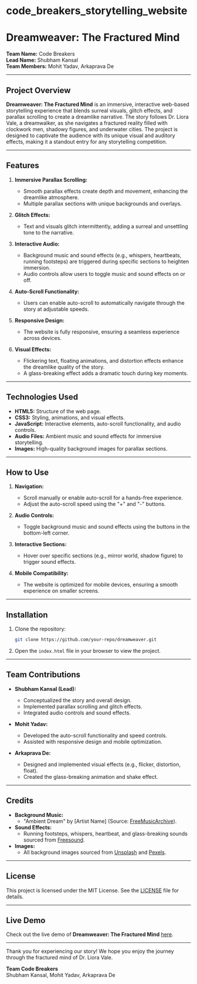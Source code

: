 # code_breakers_storytelling_website
# Dreamweaver: The Fractured Mind  
**Team Name:** Code Breakers  
**Lead Name:** Shubham Kansal  
**Team Members:** Mohit Yadav, Arkaprava De  

---

## Project Overview  
**Dreamweaver: The Fractured Mind** is an immersive, interactive web-based storytelling experience that blends surreal visuals, glitch effects, and parallax scrolling to create a dreamlike narrative. The story follows Dr. Liora Vale, a dreamwalker, as she navigates a fractured reality filled with clockwork men, shadowy figures, and underwater cities. The project is designed to captivate the audience with its unique visual and auditory effects, making it a standout entry for any storytelling competition.

---

## Features  
1. **Immersive Parallax Scrolling:**  
   - Smooth parallax effects create depth and movement, enhancing the dreamlike atmosphere.  
   - Multiple parallax sections with unique backgrounds and overlays.  

2. **Glitch Effects:**  
   - Text and visuals glitch intermittently, adding a surreal and unsettling tone to the narrative.  

3. **Interactive Audio:**  
   - Background music and sound effects (e.g., whispers, heartbeats, running footsteps) are triggered during specific sections to heighten immersion.  
   - Audio controls allow users to toggle music and sound effects on or off.  

4. **Auto-Scroll Functionality:**  
   - Users can enable auto-scroll to automatically navigate through the story at adjustable speeds.  

5. **Responsive Design:**  
   - The website is fully responsive, ensuring a seamless experience across devices.  

6. **Visual Effects:**  
   - Flickering text, floating animations, and distortion effects enhance the dreamlike quality of the story.  
   - A glass-breaking effect adds a dramatic touch during key moments.  

---

## Technologies Used  
- **HTML5:** Structure of the web page.  
- **CSS3:** Styling, animations, and visual effects.  
- **JavaScript:** Interactive elements, auto-scroll functionality, and audio controls.  
- **Audio Files:** Ambient music and sound effects for immersive storytelling.  
- **Images:** High-quality background images for parallax sections.  

---

## How to Use  
1. **Navigation:**  
   - Scroll manually or enable auto-scroll for a hands-free experience.  
   - Adjust the auto-scroll speed using the "+" and "-" buttons.  

2. **Audio Controls:**  
   - Toggle background music and sound effects using the buttons in the bottom-left corner.  

3. **Interactive Sections:**  
   - Hover over specific sections (e.g., mirror world, shadow figure) to trigger sound effects.  

4. **Mobile Compatibility:**  
   - The website is optimized for mobile devices, ensuring a smooth experience on smaller screens.  

---

## Installation  
1. Clone the repository:  
   ```bash  
   git clone https://github.com/your-repo/dreamweaver.git  
   ```  
2. Open the `index.html` file in your browser to view the project.  

---

## Team Contributions  
- **Shubham Kansal (Lead):**  
  - Conceptualized the story and overall design.  
  - Implemented parallax scrolling and glitch effects.  
  - Integrated audio controls and sound effects.  

- **Mohit Yadav:**  
  - Developed the auto-scroll functionality and speed controls.  
  - Assisted with responsive design and mobile optimization.  

- **Arkaprava De:**  
  - Designed and implemented visual effects (e.g., flicker, distortion, float).  
  - Created the glass-breaking animation and shake effect.  

---

## Credits  
- **Background Music:**  
  - "Ambient Dream" by [Artist Name] (Source: [FreeMusicArchive](https://freemusicarchive.org/)).  
- **Sound Effects:**  
  - Running footsteps, whispers, heartbeat, and glass-breaking sounds sourced from [Freesound](https://freesound.org/).  
- **Images:**  
  - All background images sourced from [Unsplash](https://unsplash.com/) and [Pexels](https://www.pexels.com/).  

---

## License  
This project is licensed under the MIT License. See the [LICENSE](LICENSE) file for details.  

---

## Live Demo  
Check out the live demo of **Dreamweaver: The Fractured Mind** [here](#).  

---

Thank you for experiencing our story! We hope you enjoy the journey through the fractured mind of Dr. Liora Vale.  

**Team Code Breakers**  
Shubham Kansal, Mohit Yadav, Arkaprava De
